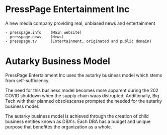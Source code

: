 # PressPage Entertainment Inc
A new media company providing real, unbiased news and entertainment

	- presspage.info	(Main website)
	- presspage.news	(News)
	- presspage.tv		(Entertainment, originated and public domain)

# Autarky Business Model
PressPage Entertainment Inc uses the autarky business model which stems from self-sufficiency.

The need for this business model becomes more apparent during the 202 COVID shutdown when the supply chain waas distrupted. Additionally, Big Tech with their planned obsolescense prompted the needed for the autarky business model.

The autarky business model is achieved through the creation of child business entities known as DBA's. Each DBA has a budget and unique purpose that benefites the organization as a whole.
